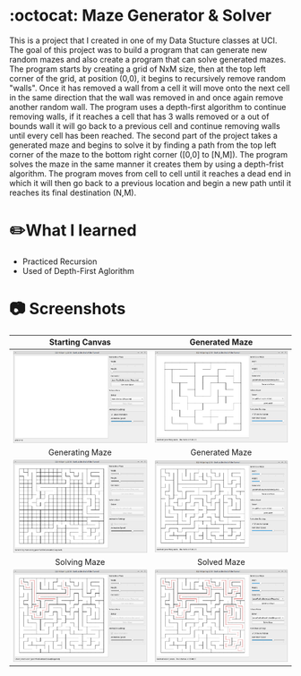 # :octocat: Maze Generator & Solver
This is a project that I created in one of my Data Stucture classes at UCI. The goal of this project was to build a program that can generate new random mazes and 
also create a program that can solve generated mazes. The program starts by creating a grid of NxM size, then at the top left corner of the grid, at position (0,0), 
it begins to recursively remove random "walls". Once it has removed a wall from a cell it will move onto the next cell in the same direction that the wall was removed
in and once again remove another random wall. The program uses a depth-first algorithm to continue removing walls, if it reaches a cell that has 3 walls removed 
or a out of bounds wall it will go back to a previous cell and continue removing walls until every cell has been reached. The second part of the project takes a generated maze 
and begins to solve it by finding a path from the top left corner of the maze to the bottom right corner ([0,0] to [N,M]). The program solves the maze in the same manner it creates 
them by using a depth-frist algorithm. The program moves from cell to cell until it reaches a dead end in which it will then go back to a previous location and begin
a new path until it reaches its final destination (N,M).

# :pencil2:What I learned
  * Practiced Recursion
  * Used of Depth-First Aglorithm

# :camera: Screenshots
Starting Canvas             |  Generated Maze
:-------------------------:|:-------------------------:
![](images/screenshot-1.png)  |  ![](images/screenshot-2.png)
Generating Maze             |  Generated Maze
![](images/screenshot-3.png)  |  ![](images/screenshot-4.png)
Solving Maze             |  Solved Maze
![](images/screenshot-5.png)  |  ![](images/screenshot-6.png)
